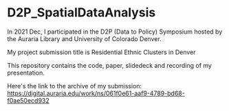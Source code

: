 # D2P_SpatialDataAnalysis

In 2021 Dec, I participated in the D2P (Data to Policy) Symposium hosted by the Auraria Library and University of Colorado Denver.

My project submission title is Residential Ethnic Clusters in Denver

This repository contains the code, paper, slidedeck and recording of my presentation.

Here's the link to the archive of my submission:
https://digital.auraria.edu/work/ns/061f0e61-aaf9-4789-bd68-f0ae50ecd932
